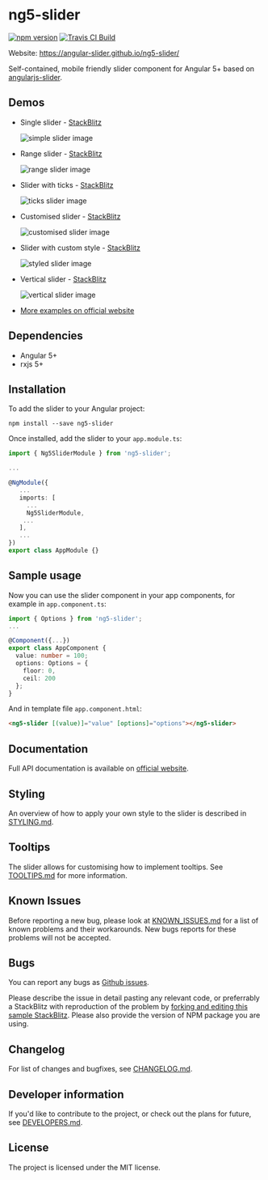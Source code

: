 # ng5-slider
[![npm version](https://badge.fury.io/js/ng5-slider.svg)](https://badge.fury.io/js/ng5-slider)
[![Travis CI Build](https://travis-ci.org/angular-slider/ng5-slider.svg?branch=master)](https://travis-ci.org/angular-slider/ng5-slider)

Website: https://angular-slider.github.io/ng5-slider/

Self-contained, mobile friendly slider component for Angular 5+ based on [angularjs-slider](https://github.com/angular-slider/angularjs-slider).

## Demos

 * Single slider - [StackBlitz](https://stackblitz.com/edit/ng5-slider-simple-slider-example?file=src%2Fapp%2Fapp.component.ts)

   ![simple slider image](https://raw.githubusercontent.com/angular-slider/ng5-slider/master/assets/simple-slider.png)

 * Range slider - [StackBlitz](https://stackblitz.com/edit/ng5-slider-range-slider-example?file=src%2Fapp%2Fapp.component.ts)

   ![range slider image](https://raw.githubusercontent.com/angular-slider/ng5-slider/master/assets/range-slider.png)

 * Slider with ticks - [StackBlitz](https://stackblitz.com/edit/ng5-slider-ticks-example?file=src%2Fapp%2Fapp.component.ts)

   ![ticks slider image](https://raw.githubusercontent.com/angular-slider/ng5-slider/master/assets/ticks-slider.png)

 * Customised slider - [StackBlitz](https://stackblitz.com/edit/ng5-slider-customised-range-slider-example?file=src%2Fapp%2Fapp.component.ts)

   ![customised slider image](https://raw.githubusercontent.com/angular-slider/ng5-slider/master/assets/customised-slider.png)

 * Slider with custom style - [StackBlitz](https://stackblitz.com/edit/ng5-slider-styled-slider-example?file=src%2Fapp%2Fapp.component.ts)

   ![styled slider image](https://raw.githubusercontent.com/angular-slider/ng5-slider/master/assets/styled-slider.png)

 * Vertical slider - [StackBlitz](https://stackblitz.com/edit/ng5-slider-vertical-slider-example?file=src%2Fapp%2Fapp.component.ts)

   ![vertical slider image](https://raw.githubusercontent.com/angular-slider/ng5-slider/master/assets/vertical-slider.png)

 * [More examples on official website](https://angular-slider.github.io/ng5-slider/demos)

## Dependencies

 * Angular 5+
 * rxjs 5+

## Installation

To add the slider to your Angular project:
```
npm install --save ng5-slider
```

Once installed, add the slider to your `app.module.ts`:
```typescript
import { Ng5SliderModule } from 'ng5-slider';

...

@NgModule({
   ...
   imports: [
     ...
     Ng5SliderModule,
    ...
   ],
   ...
})
export class AppModule {}
```

## Sample usage

Now you can use the slider component in your app components, for example in `app.component.ts`:
```typescript
import { Options } from 'ng5-slider';
...

@Component({...})
export class AppComponent {
  value: number = 100;
  options: Options = {
    floor: 0,
    ceil: 200
  };
}
```

And in template file `app.component.html`:
```html
<ng5-slider [(value)]="value" [options]="options"></ng5-slider>
```

## Documentation
Full API documentation is available on [official website](https://angular-slider.github.io/ng5-slider/docs).

## Styling

An overview of how to apply your own style to the slider is described in [STYLING.md](STYLING.md).

## Tooltips

The slider allows for customising how to implement tooltips. See [TOOLTIPS.md](TOOLTIPS.md) for more information.

## Known Issues

Before reporting a new bug, please look at [KNOWN_ISSUES.md](KNOWN_ISSUES.md) for a list of known problems and their workarounds. New bugs reports for these problems will not be accepted.

## Bugs

You can report any bugs as [Github issues](https://github.com/angular-slider/ng5-slider/issues).

Please describe the issue in detail pasting any relevant code, or preferrably a StackBlitz with reproduction of the problem by [forking and editing this sample StackBlitz](https://stackblitz.com/edit/ng5-slider-simple-slider-example?file=src/app/app.component.ts). Please also provide the version of NPM package you are using.

## Changelog

For list of changes and bugfixes, see [CHANGELOG.md](CHANGELOG.md).

## Developer information

If you'd like to contribute to the project, or check out the plans for future, see [DEVELOPERS.md](DEVELOPERS.md).

## License

The project is licensed under the MIT license.

